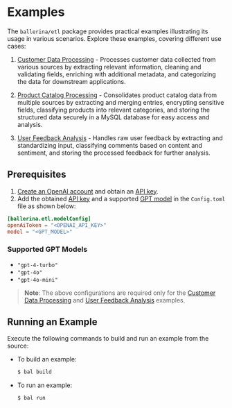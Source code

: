# Examples

The `ballerina/etl` package provides practical examples illustrating its usage in various scenarios. Explore these examples, covering different use cases:

1. [Customer Data Processing](https://github.com/module-ballerina-etl/tree/main/examples/customer-data-processing/) - Processes customer data collected from various sources by extracting relevant information, cleaning and validating fields, enriching with additional metadata, and categorizing the data for downstream applications.

2. [Product Catalog Processing](https://github.com/module-ballerina-etl/tree/main/examples/product-catalog-processing/) - Consolidates product catalog data from multiple sources by extracting and merging entries, encrypting sensitive fields, classifying products into relevant categories, and storing the structured data securely in a MySQL database for easy access and analysis.

3. [User Feedback Analysis](https://github.com/module-ballerina-etl/tree/main/examples/user-feedback-analysis/) - Handles raw user feedback by extracting and standardizing input, classifying comments based on content and sentiment, and storing the processed feedback for further analysis.

## Prerequisites

1. [Create an OpenAI account](https://platform.openai.com) and obtain an [API key](https://platform.openai.com/account/api-keys).
2. Add the obtained [API key](https://platform.openai.com/account/api-keys) and a supported [GPT model](#supported-gpt-models) in the `Config.toml` file as shown below:

```toml
[ballerina.etl.modelConfig]
openAiToken = "<OPENAI_API_KEY>"
model = "<GPT_MODEL>"
```

### Supported GPT Models

- `"gpt-4-turbo"`
- `"gpt-4o"`
- `"gpt-4o-mini"`

> **Note**: The above configurations are required only for the [Customer Data Processing](https://github.com/module-ballerina-etl/tree/main/examples/customer-data-processing/) and [User Feedback Analysis](https://github.com/module-ballerina-etl/tree/main/examples/user-feedback-analysis/) examples.

## Running an Example

Execute the following commands to build and run an example from the source:

- To build an example:

    ```bash
    $ bal build
    ```

- To run an example:

    ```bash
    $ bal run
    ```
